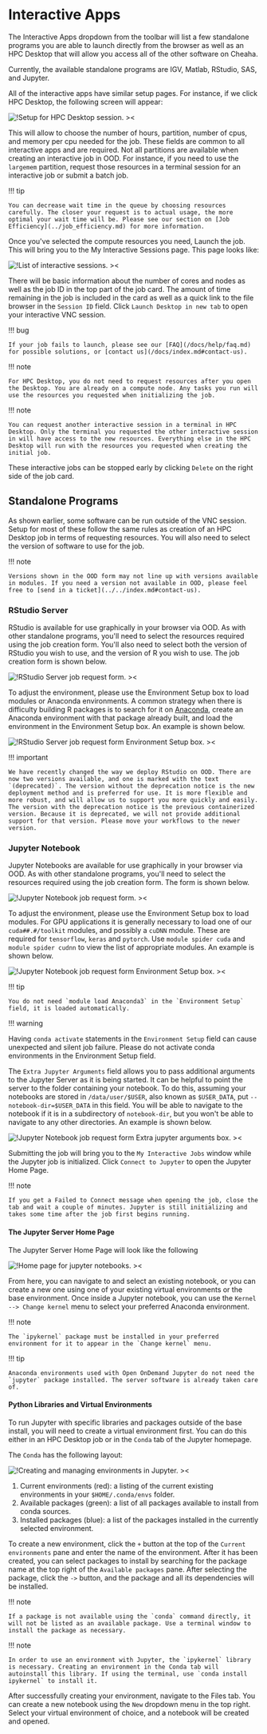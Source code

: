 # Interactive Apps

The Interactive Apps dropdown from the toolbar will list a few standalone programs you are able to launch directly from the browser as well as an HPC Desktop that will allow you access all of the other software on Cheaha.

Currently, the available standalone programs are IGV, Matlab, RStudio, SAS, and Jupyter.

All of the interactive apps have similar setup pages. For instance, if we click HPC Desktop, the following screen will appear:

![!Setup for HPC Desktop session. ><](./images/ood_interactive_hpc_vnc.png)

This will allow to choose the number of hours, partition, number of cpus, and memory per cpu needed for the job. These fields are common to all interactive apps and are required. Not all partitions are available when creating an interactive job in OOD. For instance, if you need to use the `largemem` partition, request those resources in a terminal session for an interactive job or submit a batch job.

<!-- markdownlint-disable MD046 -->
!!! tip

    You can decrease wait time in the queue by choosing resources carefully. The closer your request is to actual usage, the more optimal your wait time will be. Please see our section on [Job Efficiency](../job_efficiency.md) for more information.
<!-- markdownlint-enable MD046 -->

Once you've selected the compute resources you need, Launch the job. This will bring you to the My Interactive Sessions page. This page looks like:

![!List of interactive sessions. ><](./images/ood_interactive_sessions.png)

There will be basic information about the number of cores and nodes as well as the job ID in the top part of the job card. The amount of time remaining in the job is included in the card as well as a quick link to the file browser in the `Session ID` field. Click `Launch Desktop in new tab` to open your interactive VNC session.

<!-- markdownlint-disable MD046 -->
!!! bug

    If your job fails to launch, please see our [FAQ](/docs/help/faq.md) for possible solutions, or [contact us](/docs/index.md#contact-us).
<!-- markdownlint-enable MD046 -->

<!-- markdownlint-disable MD046 -->
!!! note

    For HPC Desktop, you do not need to request resources after you open the Desktop. You are already on a compute node. Any tasks you run will use the resources you requested when initializing the job.
<!-- markdownlint-enable MD046 -->

<!-- markdownlint-disable MD046 -->
!!! note

    You can request another interactive session in a terminal in HPC Desktop. Only the terminal you requested the other interactive session in will have access to the new resources. Everything else in the HPC Desktop will run with the resources you requested when creating the initial job.
<!-- markdownlint-enable MD046 -->

These interactive jobs can be stopped early by clicking `Delete` on the right side of the job card.

## Standalone Programs

As shown earlier, some software can be run outside of the VNC session. Setup for most of these follow the same rules as creation of an HPC Desktop job in terms of requesting resources. You will also need to select the version of software to use for the job.

<!-- markdownlint-disable MD046 -->
!!! note

    Versions shown in the OOD form may not line up with versions available in modules. If you need a version not available in OOD, please feel free to [send in a ticket](../../index.md#contact-us).
<!-- markdownlint-enable MD046 -->

### RStudio Server

RStudio is available for use graphically in your browser via OOD. As with other standalone programs, you'll need to select the resources required using the job creation form. You'll also need to select both the version of RStudio you wish to use, and the version of R you wish to use. The job creation form is shown below.

![!RStudio Server job request form. ><](./images/ood_rstudio_server_form.png)

To adjust the environment, please use the Environment Setup box to load modules or Anaconda environments. A common strategy when there is difficulty building R packages is to search for it on [Anaconda](../conda.md), create an Anaconda environment with that package already built, and load the environment in the Environment Setup box. An example is shown below.

![!RStudio Server job request form Environment Setup box. ><](./images/ood_rstudio_server_env_setup_box.png)

<!-- markdownlint-disable MD046 -->
!!! important

    We have recently changed the way we deploy RStudio on OOD. There are now two versions available, and one is marked with the text `(deprecated)`. The version without the deprecation notice is the new deployment method and is preferred for use. It is more flexible and more robust, and will allow us to support you more quickly and easily. The version with the deprecation notice is the previous containerized version. Because it is deprecated, we will not provide additional support for that version. Please move your workflows to the newer version.
<!-- markdownlint-disable MD046 -->

### Jupyter Notebook

Jupyter Notebooks are available for use graphically in your browser via OOD. As with other standalone programs, you'll need to select the resources required using the job creation form. The form is shown below.

![!Jupyter Notebook job request form. ><](./images/ood_jupyter_notebook_form.png)

To adjust the environment, please use the Environment Setup box to load modules. For GPU applications it is generally necessary to load one of our `cuda##.#/toolkit` modules, and possibly a `cuDNN` module. These are required for `tensorflow`, `keras` and `pytorch`. Use `module spider cuda` and `module spider cudnn` to view the list of appropriate modules. An example is shown below.

![!Jupyter Notebook job request form Environment Setup box. ><](./images/ood_jupyter_notebook_env_setup_box.png)

<!-- markdownlint-disable MD046 -->
!!! tip

    You do not need `module load Anaconda3` in the `Environment Setup` field, it is loaded automatically.
<!-- markdownlint-enable MD046 -->

<!-- markdownlint-disable MD046 -->
!!! warning

   Having `conda activate` statements in the `Environment Setup` field can cause unexpected and silent job failure. Please do not activate conda environments in the Environment Setup field.
<!-- markdownlint-enable MD046 -->

The `Extra Jupyter Arguments` field allows you to pass additional arguments to the Jupyter Server as it is being started. It can be helpful to point the server to the folder containing your notebook. To do this, assuming your notebooks are stored in `/data/user/$USER`, also known as `$USER_DATA`, put `--notebook-dir=$USER_DATA` in this field. You will be able to navigate to the notebook if it is in a subdirectory of `notebook-dir`, but you won't be able to navigate to any other directories. An example is shown below.

![!Jupyter Notebook job request form Extra jupyter arguments box. ><](./images/ood_jupyter_notebook_extra_args_box.png)

Submitting the job will bring you to the `My Interactive Jobs` window while the Jupyter job is initialized. Click `Connect to Jupyter` to open the Jupyter Home Page.

<!-- markdownlint-disable MD046 -->
!!! note

    If you get a Failed to Connect message when opening the job, close the tab and wait a couple of minutes. Jupyter is still initializing and takes some time after the job first begins running.
<!-- markdownlint-enable MD046 -->

#### The Jupyter Server Home Page

The Jupyter Server Home Page will look like the following

![!Home page for jupyter notebooks. ><](./images/ood_jupyter_notebook_home.png)

From here, you can navigate to and select an existing notebook, or you can create a new one using one of your existing virtual environments or the base environment. Once inside a Jupyter notebook, you can use the `Kernel --> Change kernel` menu to select your preferred Anaconda environment.

<!-- markdownlint-disable MD046 -->
!!! note

    The `ipykernel` package must be installed in your preferred environment for it to appear in the `Change kernel` menu.
<!-- markdownlint-enable MD046 -->

<!-- markdownlint-disable MD046 -->
!!! tip

    Anaconda environments used with Open OnDemand Jupyter do not need the `jupyter` package installed. The server software is already taken care of.
<!-- markdownlint-enable MD046 -->

#### Python Libraries and Virtual Environments

To run Jupyter with specific libraries and packages outside of the base install, you will need to create a virtual environment first. You can do this either in an HPC Desktop job or in the `Conda` tab of the Jupyter homepage.

The `Conda` has the following layout:

![!Creating and managing environments in Jupyter. ><](./images/ood_jupyter_notebook_create_conda_env.png)

1. Current environments (red): a listing of the current existing environments in your `$HOME/.conda/envs` folder.
2. Available packages (green): a list of all packages available to install from conda sources.
3. Installed packages (blue): a list of the packages installed in the currently selected environment.

To create a new environment, click the `+` button at the top of the `Current environments` pane and enter the name of the environment. After it has been created, you can select packages to install by searching for the package name at the top right of the `Available packages` pane. After selecting the package, click the `->` button, and the package and all its dependencies will be installed.

<!-- markdownlint-disable MD046 -->
!!! note

    If a package is not available using the `conda` command directly, it will not be listed as an available package. Use a terminal window to install the package as necessary.
<!-- markdownlint-enable MD046 -->

<!-- markdownlint-disable MD046 -->
!!! note

    In order to use an environment with Jupyter, the `ipykernel` library is necessary. Creating an environment in the Conda tab will autoinstall this library. If using the terminal, use `conda install ipykernel` to install it.
<!-- markdownlint-enable MD046 -->

After successfully creating your environment, navigate to the Files tab. You can create a new notebook using the `New` dropdown menu in the top right. Select your virtual environment of choice, and a notebook will be created and opened.
